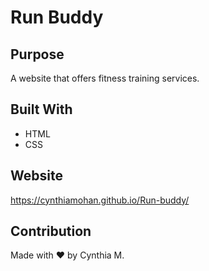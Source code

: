 # Run Buddy

## Purpose
A website that offers fitness training services.

## Built With
* HTML
* CSS

## Website
https://cynthiamohan.github.io/Run-buddy/

## Contribution
Made with ❤️ by Cynthia M.